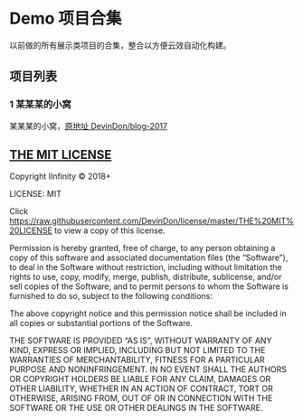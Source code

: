 # Demo 项目合集

以前做的所有展示类项目的合集，整合以方便云效自动化构建。

## 项目列表

### 1 某某某的小窝

某某某的小窝，[原地址 DevinDon/blog-2017](https://github.com/DevinDon/blog-2017)

## [THE MIT LICENSE](https://raw.githubusercontent.com/DevinDon/license/master/THE%20MIT%20LICENSE)

Copyright IInfinity © 2018+

LICENSE: MIT

Click <https://raw.githubusercontent.com/DevinDon/license/master/THE%20MIT%20LICENSE> to view a copy of this license.

Permission is hereby granted, free of charge, to any person obtaining a copy of this software and associated documentation files (the “Software”), to deal in the Software without restriction, including without limitation the rights to use, copy, modify, merge, publish, distribute, sublicense, and/or sell copies of the Software, and to permit persons to whom the Software is furnished to do so, subject to the following conditions:

The above copyright notice and this permission notice shall be included in all copies or substantial portions of the Software.

THE SOFTWARE IS PROVIDED “AS IS”, WITHOUT WARRANTY OF ANY KIND, EXPRESS OR IMPLIED, INCLUDING BUT NOT LIMITED TO THE WARRANTIES OF MERCHANTABILITY, FITNESS FOR A PARTICULAR PURPOSE AND NONINFRINGEMENT. IN NO EVENT SHALL THE AUTHORS OR COPYRIGHT HOLDERS BE LIABLE FOR ANY CLAIM, DAMAGES OR OTHER LIABILITY, WHETHER IN AN ACTION OF CONTRACT, TORT OR OTHERWISE, ARISING FROM, OUT OF OR IN CONNECTION WITH THE SOFTWARE OR THE USE OR OTHER DEALINGS IN THE SOFTWARE.
